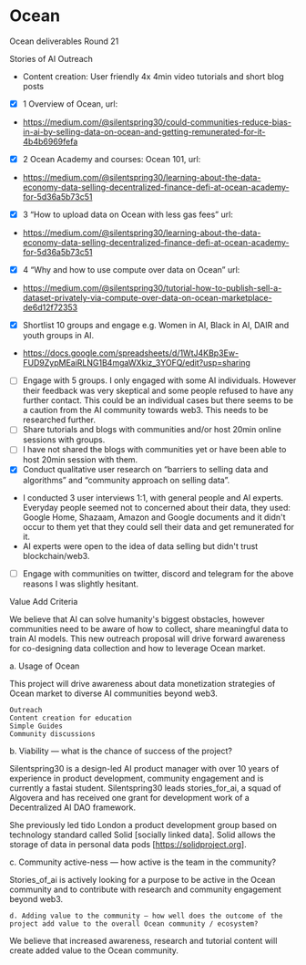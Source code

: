 # Ocean
Ocean deliverables Round 21

Stories of AI Outreach

   - Content creation: User friendly 4x 4min video tutorials and short blog posts
   - [x] 1 Overview of Ocean, url:
   - https://medium.com/@silentspring30/could-communities-reduce-bias-in-ai-by-selling-data-on-ocean-and-getting-remunerated-for-it-4b4b6969fefa
   - [x] 2 Ocean Academy and courses: Ocean 101, url:
   - https://medium.com/@silentspring30/learning-about-the-data-economy-data-selling-decentralized-finance-defi-at-ocean-academy-for-5d36a5b73c51
   - [x] 3 “How to upload data on Ocean with less gas fees” url:
   - https://medium.com/@silentspring30/learning-about-the-data-economy-data-selling-decentralized-finance-defi-at-ocean-academy-for-5d36a5b73c51
   - [x] 4 “Why and how to use compute over data on Ocean” url: 
   - https://medium.com/@silentspring30/tutorial-how-to-publish-sell-a-dataset-privately-via-compute-over-data-on-ocean-marketplace-de6d12f72353
   - [X] Shortlist 10 groups and engage e.g. Women in AI, Black in AI, DAIR and youth groups in AI.
   - https://docs.google.com/spreadsheets/d/1WtJ4KBp3Ew-FUD9ZypMEaiRLNG1B4mgaWXkiz_3YOFQ/edit?usp=sharing
   - [ ] Engage with 5 groups. I only engaged with some AI individuals. However their feedback was very skeptical and some people refused to have any further contact. This could be an individual cases but there seems to be a caution from the AI community towards web3. This needs to be researched further.
   - [ ] Share tutorials and blogs with communities and/or host 20min online sessions with groups.
   - [ ] I have not shared the blogs with communities yet or have been able to host 20min session with them.
   - [X] Conduct qualitative user research on “barriers to selling data and algorithms” and “community approach on selling data”.
   - I conducted 3 user interviews 1:1, with general people and AI experts. Everyday people seemed not to concerned about their data, they used: Google Home, Shazaam, Amazon and Google documents and it didn't occur to them yet that they could sell their data and get remunerated for it.
   - AI experts were open to the idea of data selling but didn't trust blockchain/web3. 
   - [ ] Engage with communities on twitter, discord and telegram for the above reasons I was slightly hesitant.

Value Add Criteria

We believe that AI can solve humanity's biggest obstacles, however communities need to be aware of how to collect, share meaningful data to train AI models. This new outreach proposal will drive forward awareness for co-designing data collection and how to leverage Ocean market.


a. Usage of Ocean

This project will drive awareness about data monetization strategies of Ocean market to diverse AI communities beyond web3.


    Outreach
    Content creation for education
    Simple Guides
    Community discussions


b. Viability — what is the chance of success of the project?

Silentspring30 is a design-led AI product manager with over 10 years of experience in product development, community engagement and is currently a fastai student. Silentspring30 leads stories_for_ai, a squad of Algovera and has received one grant for development work of a Decentralized AI DAO framework. 


She previously led tido London a product development group based on technology standard called Solid [socially linked data]. Solid allows the storage of data in personal data pods [https://solidproject.org].


c. Community active-ness — how active is the team in the community?

Stories_of_ai is actively looking for a purpose to be active in the Ocean community and to contribute with research and community engagement beyond web3.

    d. Adding value to the community — how well does the outcome of the project add value to the overall Ocean community / ecosystem? 


We believe that increased awareness, research and tutorial content will create added value to the Ocean community.

